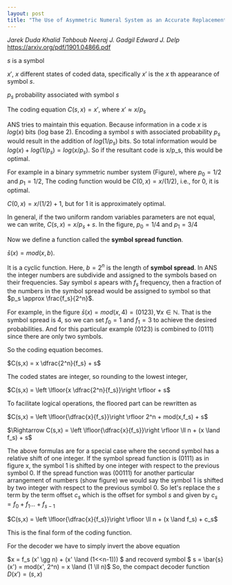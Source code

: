 ```yaml
---
layout: post
title: "The Use of Asymmetric Numeral System as an Accurate Replacement for Huffman Coding"
---
```

*Jarek Duda Khalid Tahboub Neeraj J. Gadgil Edward J. Delp*<br/>
https://arxiv.org/pdf/1901.04866.pdf


$s$ is a symbol

$x'$, $x$ different states of coded data, specifically $x'$ is the $x$ th appearance of symbol $s$.
 
$p_s$ probability associated with symbol $s$

The coding equation
$C(s,x) = x'$, where $x' \approx x/p_s$

ANS tries to maintain this equation. Because information in a code $x$ is $log(x)$ bits (log base 2). Encoding a symbol $s$ with associated probability $p_s$ would result in the addition of $log(1/p_s)$ bits. So total information would be $log(x)+log(1/p_s) = log(x/p_s)$. So if the resultant code is x/p_s, this would be optimal.

For example in a binary symmetric number system (Figure), where $p_0 = 1/2$ and $p_1 = 1/2$,
The coding function would be
$C(0,x) = x/ (1/2)$, i.e., for 0, it is optimal.

$C(0,x) = x/ (1/2) + 1$, but for 1 it is approximately optimal.

In general, if the two uniform random variables parameters are not equal, we can write,
$C(s,x) = x/ p_s + s$. In the figure, $p_0 = 1/4$ and $p_1 = 3/4$

Now we define a function called the **symbol spread function**. 

$\bar{s}(x) = mod(x,b)$. 

It is a cyclic function. Here, $b = 2^n$ is the length of **symbol spread**.
In ANS the integer numbers are subdivide and assigned to the symbols based on their frequencies. Say symbol $s$ apears with $f_s$ frequency, then a fraction of the numbers in the symbol spread would be assigned to symbol so that $p_s \approx \frac{f_s}{2^n}$. 

For example, in the figure $\bar{s}(x) = mod(x,4) = (0123), \forall x \in \mathbb{N}$. That is the symbol spread is $4$, so we can set $f_0 = 1$ and $f_1 = 3$ to achieve the desired probabilities. And for this particular example (0123) is combined to (0111) since there are only two symbols.

So the coding equation becomes.

$C(s,x) = x \dfrac{2^n}{f_s} + s$

The coded states are integer, so rounding to the lowest integer,

$C(s,x) = \left \lfloor{x \dfrac{2^n}{f_s}}\right \rfloor + s$

To facilitate logical operations, the floored part can be rewritten as

$C(s,x) = \left \lfloor{\dfrac{x}{f_s}}\right \rfloor 2^n + mod(x,f_s) + s$

$\Rightarrow C(s,x) = \left \lfloor{\dfrac{x}{f_s}}\right \rfloor \ll n + (x \land f_s) + s$

The above formulas are for a special case where the second symbol has a relative shift of one integer. If the symbol spread function is (0111) as in figure x, the symbol 1 is shifted by one integer with respect to the previous symbol 0. If the spread function was (00111) for another particular arrangement of numbers (show figure) we would say the symbol 1 is shifted by two integer with respect to the previous symbol 0. So let's replace the $s$ term by the term offset $c_s$ which is the offset for symbol $s$ and given by $c_s = f_0 + f_1 ... + f_{s-1}$

$C(s,x) = \left \lfloor{\dfrac{x}{f_s}}\right \rfloor \ll n + (x \land f_s) + c_s$

This is the final form of the coding function.

For the decoder we have to simply invert the above equation

$x = f_s (x' \gg n) + (x' \land (1<<n-1))) $
and recoverd symbol $ s = \bar{s}(x') = mod(x', 2^n) = x \land (1 \ll n)$
So, the compact decoder function $D(x') = (s,x)$






